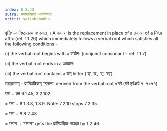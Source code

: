 ```yaml
---
index: 8.2.43
sutra: संयोगादेरातो धातोर्यण्वतः
vritti: satishabodha
---
```






वृत्तिः --ः निष्‍ठातस्‍य नः स्‍यात् । A नकार: is the replacement in place of a तकार: of a निष्ठा affix (ref. 1.1.26) which immediately follows a verbal root which satisfies all the following conditions -

(i) the verbal root begins with a संयोग: (conjunct consonant – ref. 1.1.7)

(ii) the verbal root ends in a आकार:

(iii) the verbal root contains a यण् letter (‘य्’, ‘व्’, ‘र्’, ‘ल्’)।


उदाहरणम् – प्रातिपदिकम् “ग्लान” derived from the verbal root √ग्लै (ग्लै हर्षक्षये १. १०५१).


ग्ला + क्त 6.1.45, 3.2.102

= ग्ला + त 1.3.8, 1.3.9. Note: 7.2.10 stops 7.2.35.

= ग्ला + न 8.2.43

= ग्लान । “ग्लान” gets the प्रातिपदिक-सञ्ज्ञा by 1.2.46.

